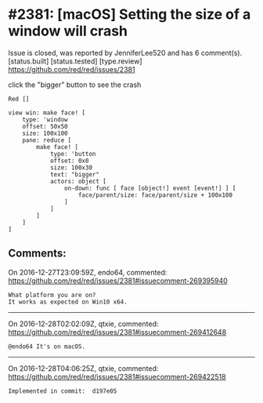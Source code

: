 
#2381: [macOS] Setting the size of a window will crash 
================================================================================
Issue is closed, was reported by JenniferLee520 and has 6 comment(s).
[status.built] [status.tested] [type.review]
<https://github.com/red/red/issues/2381>

click the "bigger" button to see the crash
```Red
Red []

view win: make face! [
    type: 'window
    offset: 50x50
    size: 100x100
    pane: reduce [
        make face! [
            type: 'button
            offset: 0x0
            size: 100x30
            text: "bigger"
            actors: object [
                on-down: func [ face [object!] event [event!] ] [
                    face/parent/size: face/parent/size + 100x100
                ]                
            ]
        ]
    ]
]
```


Comments:
--------------------------------------------------------------------------------

On 2016-12-27T23:09:59Z, endo64, commented:
<https://github.com/red/red/issues/2381#issuecomment-269395940>

    What platform you are on?
    It works as expected on Win10 x64.

--------------------------------------------------------------------------------

On 2016-12-28T02:02:09Z, qtxie, commented:
<https://github.com/red/red/issues/2381#issuecomment-269412648>

    @endo64 It's on macOS.

--------------------------------------------------------------------------------

On 2016-12-28T04:06:25Z, qtxie, commented:
<https://github.com/red/red/issues/2381#issuecomment-269422518>

    Implemented in commit:  d197e05

